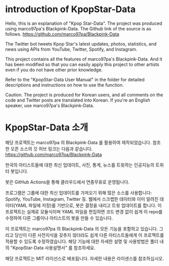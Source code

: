 # introduction of KpopStar-Data
Hello, this is an explanation of "Kpop Star-Data".
The project was produced using marco97pa's Blackpink-Data.
The Github link of the source is as follows.
https://github.com/marco97pa/Blackpink-Data

The Twitter bot tweets Kpop Star's latest updates, photos, statistics, and news using APIs from YouTube, Twitter, Spotify, and Instagram.

This project contains all the features of marco97pa's Blackpink-Data. And it has been modified so that you can easily apply this project to other artists even if you do not have other prior knowledge.

Refer to the "KpopStar-Data User Manual" in the folder for detailed descriptions and instructions on how to use the function.

Caution.
The project is produced for Korean users, and all comments on the code and Twitter posts are translated into Korean.
If you're an English speaker, use marco97pa's Blackpink-Data.

 # KpopStar-Data 소개
 
 해당 프로젝트는 marco97pa 의 Blackpink-Data 를 활용하여 제작되었습니다.
 참조한 오픈 소스의 깃 허브 링크는 다음과 같습니다.
 https://github.com/marco97pa/Blackpink-Data

 한국의 아티스트들에 대한 최신 업데이트, 사진, 통계, 뉴스를 트윗하는 인공지능의 트위터 봇입니다.

 봇은 GitHub Actions을 통해 클라우드에서 연중무휴로 운영됩니다.

 프로그램은 그룹에 대한 최신 업데이트를 가져오기 위해 많은 소스를 사용합니다: Spotify, YouTube, Instagram, Twitter 등.
 웹에서 스크랩한 데이터와 이미 알려진 데이터(YAML 파일에 저장)를 기반으로, 봇은 결정을 내리고 트윗 업데이트를 합니다.
 이 프로젝트는 실제로 모듈식이며 YAML 파일을 편집하면 코드 변경 없이 쉽게 이 repo를 수정하여 다른 그룹이나 아티스트의 봇을 만들 수 있습니다.
 
 이 프로젝트는 marco97pa 의 Blackpink-Data 의 모든 기능을 포함하고 있습니다. 
 그리고 당신이 다른 사전지식을 갖추지 않더라도 쉽게 다른 아티스트들에게 이 프로젝트를 적용할 수 있도록 수정하였습니다.
 해당 기능에 대한 자세한 설명 및 사용방법은 폴더 내의 "KpopStar-Data 사용설명서" 를 참조하세요.

해당 프로젝트는 MIT 라이선스로 배포됩니다. 자세한 내용은 라이센스를 참조하십시오.
